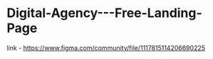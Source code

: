 # Digital-Agency---Free-Landing-Page
link - https://www.figma.com/community/file/1117815114206690225
